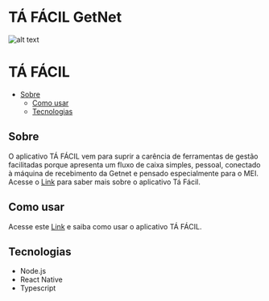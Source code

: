 # TÁ FÁCIL GetNet 
![alt text](https://cdn.dribbble.com/users/2765294/screenshots/14378494/media/e581d45f9f2ddfc377458cfd391b8b9d.png)

# TÁ FÁCIL 

 * [Sobre](#Sobre)
   * [Como usar](#como-usar)
   * [Tecnologias](#Tecnologias)


## Sobre

O aplicativo TÁ FÁCIL vem para suprir a carência de ferramentas de gestão facilitadas porque apresenta um fluxo de caixa simples, pessoal, conectado à máquina de recebimento da Getnet e pensado especialmente para o MEI. Acesse o [Link](https://www.youtube.com/watch?v=YAPXlRiD9cE&feature=youtu.be) para saber mais sobre o aplicativo Tá Fácil.

## Como usar

Acesse este [Link](https://www.youtube.com/watch?v=YZyJCT4kk7Y&feature=emb_logo) e saiba como usar o aplicativo TÁ FÁCIL.


## Tecnologias

* Node.js
* React Native
* Typescript
